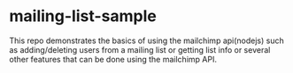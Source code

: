 # mailing-list-sample
This repo demonstrates the basics of using the mailchimp api(nodejs) such as adding/deleting users from a mailing list or getting list info or several other features that can be done using the mailchimp API.
